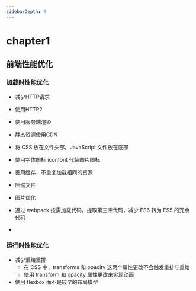 ```yaml
---
sidebarDepth: 4
---
```


# chapter1

## 前端性能优化

### 加载时性能优化

- 减少HTTP请求

- 使用HTTP2

- 使用服务端渲染

- 静态资源使用CDN

- 将 CSS 放在文件头部，JavaScript 文件放在底部
- 使用字体图标 iconfont 代替图片图标
- 善用缓存，不重复加载相同的资源
- 压缩文件
- 图片优化
- 通过 webpack 按需加载代码，提取第三库代码，减少 ES6 转为 ES5 的冗余代码
- 

#### 

### 运行时性能优化

- 减少重绘重排
  - 在 CSS 中，transforms 和 opacity 这两个属性更改不会触发重排与重绘
  - 使用 transform 和 opacity 属性更改来实现动画
- 使用 flexbox 而不是较早的布局模型

<script>
    // console.log(new Date() - performance.timing.navigationStart)
</script>
